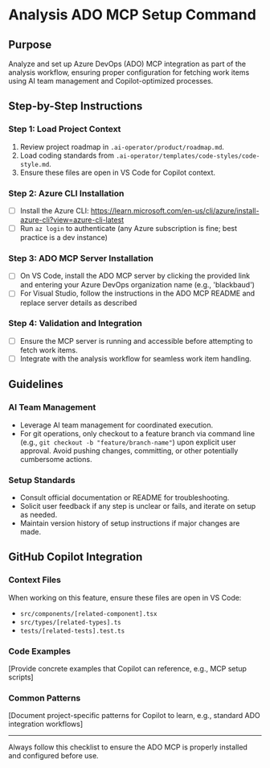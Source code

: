 # Analysis ADO MCP Setup Command

## Purpose

Analyze and set up Azure DevOps (ADO) MCP integration as part of the analysis workflow, ensuring proper configuration for fetching work items using AI team management and Copilot-optimized processes.

## Step-by-Step Instructions

### Step 1: Load Project Context

1. Review project roadmap in `.ai-operator/product/roadmap.md`.
2. Load coding standards from `.ai-operator/templates/code-styles/code-style.md`.
3. Ensure these files are open in VS Code for Copilot context.

### Step 2: Azure CLI Installation

- [ ] Install the Azure CLI: https://learn.microsoft.com/en-us/cli/azure/install-azure-cli?view=azure-cli-latest
- [ ] Run `az login` to authenticate (any Azure subscription is fine; best practice is a dev instance)

### Step 3: ADO MCP Server Installation

- [ ] On VS Code, install the ADO MCP server by clicking the provided link and entering your Azure DevOps organization name (e.g., 'blackbaud')
- [ ] For Visual Studio, follow the instructions in the ADO MCP README and replace server details as described

### Step 4: Validation and Integration

- [ ] Ensure the MCP server is running and accessible before attempting to fetch work items.
- [ ] Integrate with the analysis workflow for seamless work item handling.

## Guidelines

### AI Team Management

- Leverage AI team management for coordinated execution.
- For git operations, only checkout to a feature branch via command line (e.g., `git checkout -b "feature/branch-name"`) upon explicit user approval. Avoid pushing changes, committing, or other potentially cumbersome actions.

### Setup Standards

- Consult official documentation or README for troubleshooting.
- Solicit user feedback if any step is unclear or fails, and iterate on setup as needed.
- Maintain version history of setup instructions if major changes are made.

## GitHub Copilot Integration

### Context Files

When working on this feature, ensure these files are open in VS Code:

- `src/components/[related-component].tsx`
- `src/types/[related-types].ts`
- `tests/[related-tests].test.ts`

### Code Examples

[Provide concrete examples that Copilot can reference, e.g., MCP setup scripts]

### Common Patterns

[Document project-specific patterns for Copilot to learn, e.g., standard ADO integration workflows]

---

Always follow this checklist to ensure the ADO MCP is properly installed and configured before use.
